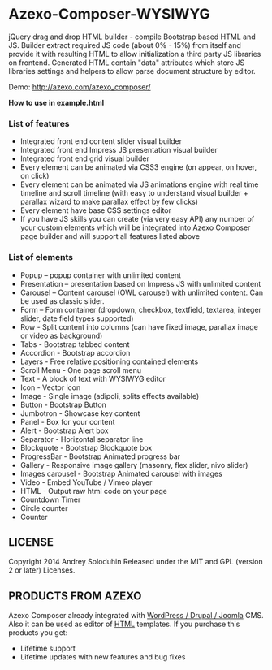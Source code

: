 Azexo-Composer-WYSIWYG
======================

jQuery drag and drop HTML builder - compile Bootstrap based HTML and JS. Builder extract required JS code (about 0% - 15%) from itself and provide it with resulting HTML to allow initialization a third party JS libraries on frontend. Generated HTML contain "data" attributes which store JS libraries settings and helpers to allow parse document structure by editor.

Demo: http://azexo.com/azexo_composer/

**How to use in example.html**

### List of features
* Integrated front end content slider visual builder
* Integrated front end Impress JS presentation visual builder
* Integrated front end grid visual builder
* Every element can be animated via CSS3 engine (on appear, on hover, on click)
* Every element can be animated via JS animations engine with real time timeline and scroll timeline (with easy to understand visual builder + parallax wizard to make parallax effect by few clicks)
* Every element have base CSS settings editor
* If you have JS skills you can create (via very easy API) any number of your custom elements which will be integrated into Azexo Composer page builder and will support all features listed above


### List of elements
* Popup – popup container with unlimited content
* Presentation – presentation based on Impress JS with unlimited content
* Carousel – Content carousel (OWL carousel) with unlimited content. Can be used as classic slider.
* Form – Form container (dropdown, checkbox, textfield, textarea, integer slider, date field types supported)
* Row - Split content into columns (can have fixed image, parallax image or video as background)
* Tabs - Bootstrap tabbed content
* Accordion - Bootstrap accordion
* Layers - Free relative positioning contained elements
* Scroll Menu - One page scroll menu
* Text - A block of text with WYSIWYG editor
* Icon - Vector icon
* Image - Single image (adipoli, splits effects available)
* Button - Bootstrap Button
* Jumbotron - Showcase key content
* Panel - Box for your content
* Alert - Bootstrap Alert box
* Separator - Horizontal separator line
* Blockquote - Bootstrap Blockquote box
* ProgressBar - Bootstrap Animated progress bar
* Gallery - Responsive image gallery (masonry, flex slider, nivo slider)
* Images carousel - Bootstrap Animated carousel with images
* Video - Embed YouTube / Vimeo player
* HTML - Output raw html code on your page
* Countdown Timer
* Circle counter
* Counter

LICENSE
---------

Copyright 2014 Andrey Soloduhin
Released under the MIT and GPL (version 2 or later) Licenses.

PRODUCTS FROM AZEXO
---------

Azexo Composer already integrated with [WordPress / Drupal / Joomla](http://codecanyon.net/user/azexo/portfolio?ref=azexo) CMS. Also it can be used as editor of [HTML](http://codecanyon.net/user/azexo/portfolio?ref=azexo) templates. If you purchase this products you get:
* Lifetime support
* Lifetime updates with new features and bug fixes
